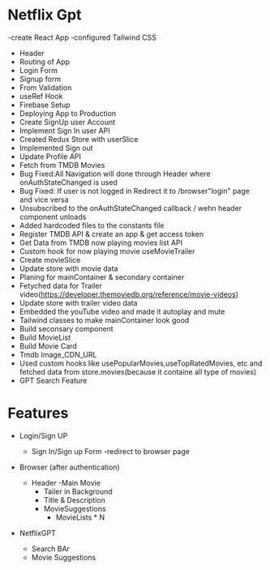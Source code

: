 # Netflix Gpt

-create React App
-configured Tailwind CSS
- Header
- Routing of App
- Login Form
- Signup form
- From Validation
- useRef Hook
- Firebase Setup
- Deploying App to Production
- Create SignUp user Account
- Implement Sign In user API
- Created Redux Store with userSlice
- Implemented Sign out
- Update Profile API
- Fetch from TMDB Movies
- Bug Fixed:All Navigation will done through Header where onAuthStateChanged is used
- Bug Fixed: If user is not logged in Redirect it to /browser"login" page and vice versa
- Unsubscribed to the onAuthStateChanged callback / wehn header component unloads
- Added hardcoded files to the constants file
- Register TMDB API & create an app & get access token
- Get Data from TMDB now playing movies list API
- Custom hook for now playing movie useMovieTrailer
- Create movieSlice
- Update store with movie data
- Planing for mainContainer & secondary container
- Fetyched data for Trailer video(https://developer.themoviedb.org/reference/movie-videos)
- Update store with trailer video data
- Embedded the youTube video and made it autoplay and mute 
- Tailwind classes to make mainContainer look good
- Build seconsary component
- Build MovieList 
- Build Movie Card
- Tmdb Image_CDN_URL
- Used custom hooks like usePopularMovies,useTopRatedMovies, etc and fetched data from store.movies(because it containe all type of movies)
- GPT Search Feature

# Features
- Login/Sign UP
  - Sign In/Sign up Form
  -redirect to browser page

- Browser (after authentication)
  - Header
  -Main Movie 
       - Tailer in Background
       - Title & Description 
       - MovieSuggestions 
         - MovieLists * N

- NetflixGPT
  - Search BAr 
  - Movie Suggestions
 